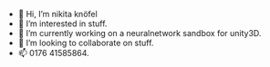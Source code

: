 - 👋 Hi, I’m nikita knöfel
- 👀 I’m interested in stuff.
- 🌱 I’m currently working on a neuralnetwork sandbox for unity3D.
- 💞️ I’m looking to collaborate on stuff.
- 📫 0176 41585864.

<!---
Letosim/Letosim is a ✨ special ✨ repository because its `README.md` (this file) appears on your GitHub profile.
You can click the Preview link to take a look at your changes.
--->
